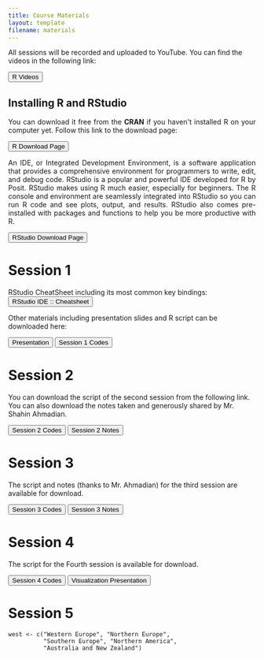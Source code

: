 ```yaml
---
title: Course Materials
layout: template
filename: materials
--- 
```


All sessions will be recorded and  uploaded to YouTube. You can find the videos in the following link:

<a href="https://www.youtube.com/@MehrdadSamadishadlou" target="_blank"><button>R Videos</button></a>


## Installing R and RStudio

<p style='text-align: justify;'>
You can download it free from the <b>CRAN</b> if you haven't installed R on your computer yet. Follow this link to the download page:
</p>

<a href="https://cran.r-project.org/index.html" target="_blank"><button>R Download Page</button></a>

<p style='text-align: justify;'>
An IDE, or Integrated Development Environment, is a software application that provides a comprehensive environment for programmers to write, edit, and debug code. RStudio is a popular and powerful IDE developed for R by Posit. RStudio makes using R much easier, especially for beginners. The R console and environment are seamlessly integrated into RStudio so you can run R code and see plots, output, and results. RStudio also comes pre-installed with packages and functions to help you be more productive with R.
</p>

<a href="https://posit.co/download/rstudio-desktop/" target="_blank"><button>RStudio Download Page</button></a>


# Session 1

RStudio CheatSheet including its most common key bindings: <a href="https://rstudio.github.io/cheatsheets/html/rstudio-ide.html" target="_blank"><button>RStudio IDE :: Cheatsheet</button></a>

Other materials including presentation slides and R script can be downloaded here:

<a href="https://drive.google.com/file/d/1RditmwTi0UPQcINqIMcxBhs__BZc6-iV/view?usp=sharing" target="_blank"><button>Presentation</button></a>  <a href="https://drive.google.com/file/d/1HWuZxByTwAC9rI0sce4G4KMNGa44ZiwY/view?usp=sharing" target="_blank"><button>Session 1 Codes</button></a>

# Session 2

You can download the script of the second session from the following link. You can also download the notes taken and generously shared by Mr. Shahin Ahmadian. 

<a href="https://drive.google.com/file/d/1ErsrrPM3xyI_9SV0E83EBipK1CNU25sA/view?usp=sharing" target="_blank"><button>Session 2 Codes</button></a>  <a href="https://drive.google.com/file/d/1Cuuv8aLX5hazIn5xvi_dvfTjhjfNG5m0/view?usp=sharing" target="_blank"><button>Session 2 Notes</button></a>

# Session 3

The script and notes (thanks to Mr. Ahmadian) for the third session are available for download.

<a href="https://drive.google.com/file/d/1vCmEAkvv0PWJnn09A9RWlfjZ0GNVmbmY/view?usp=sharing" target="_blank"><button>Session 3 Codes</button></a>  <a href="https://drive.google.com/file/d/1XnJlFzh-OoDcyhP4iOj6nJh3pQO1OM5C/view?usp=sharing" target="_blank"><button>Session 3 Notes</button></a> 

# Session 4

The script for the Fourth session is available for download.

<a href="https://drive.google.com/file/d/1rxdDZbJ0PRMvAQkQEpJrWIBBlBc585Pa/view?usp=sharing" target="_blank"><button>Session 4 Codes</button></a> <a href="https://drive.google.com/file/d/11hjxDG0aORA-vbKskxztF6lhkwXTd7uF/view?usp=sharing" target="_blank"><button>Visualization Presentation</button></a>


# Session 5

```
west <- c("Western Europe", "Northern Europe", 
          "Southern Europe", "Northern America", 
          "Australia and New Zealand")
```

